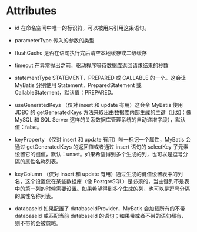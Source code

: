 # Attributes

- id
在命名空间中唯一的标识符，可以被用来引用这条语句。

- parameterType
传入的参数的类型

- flushCache
是否在语句执行完后清空本地缓存或二级缓存

- timeout
在异常抛出之前，驱动程序等待数据库返回请求结果的秒数

- statementType
STATEMENT，PREPARED 或 CALLABLE 的一个。这会让 MyBatis 分别使用 Statement，PreparedStatement 或 CallableStatement，默认值：PREPARED。

- useGeneratedKeys
（仅对 insert 和 update 有用）这会令 MyBatis 使用 JDBC 的 getGeneratedKeys 方法来取出由数据库内部生成的主键（比如：像 MySQL 和 SQL Server 这样的关系数据库管理系统的自动递增字段），默认值：false。

- keyProperty
（仅对 insert 和 update 有用）唯一标记一个属性，MyBatis 会通过 getGeneratedKeys 的返回值或者通过 insert 语句的 selectKey 子元素设置它的键值，默认：unset。如果希望得到多个生成的列，也可以是逗号分隔的属性名称列表。

- keyColumn
（仅对 insert 和 update 有用）通过生成的键值设置表中的列名，这个设置仅在某些数据库（像 PostgreSQL）是必须的，当主键列不是表中的第一列的时候需要设置。如果希望得到多个生成的列，也可以是逗号分隔的属性名称列表。

- databaseId
如果配置了 databaseIdProvider，MyBatis 会加载所有的不带 databaseId 或匹配当前 databaseId 的语句；如果带或者不带的语句都有，则不带的会被忽略。
